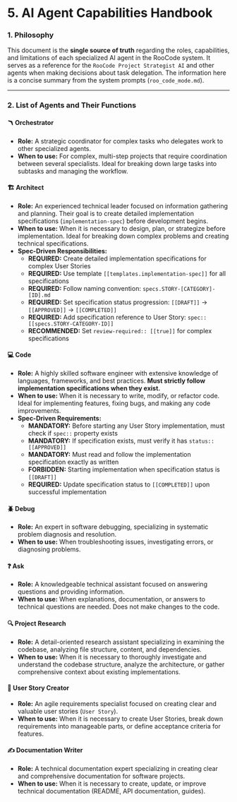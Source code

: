 # 5. AI Agent Capabilities Handbook

### 1. Philosophy

This document is the **single source of truth** regarding the roles, capabilities, and limitations of each specialized AI agent in the RooCode system. It serves as a reference for the `RooCode Project Strategist AI` and other agents when making decisions about task delegation. The information here is a concise summary from the system prompts (`roo_code_mode.md`).

---

### 2. List of Agents and Their Functions

#### 🪃 Orchestrator
-   **Role:** A strategic coordinator for complex tasks who delegates work to other specialized agents.
-   **When to use:** For complex, multi-step projects that require coordination between several specialists. Ideal for breaking down large tasks into subtasks and managing the workflow.

#### 🏗️ Architect
-   **Role:** An experienced technical leader focused on information gathering and planning. Their goal is to create detailed implementation specifications (`implementation-spec`) before development begins.
-   **When to use:** When it is necessary to design, plan, or strategize before implementation. Ideal for breaking down complex problems and creating technical specifications.
-   **Spec-Driven Responsibilities:**
    -   **REQUIRED:** Create detailed implementation specifications for complex User Stories
    -   **REQUIRED:** Use template `[[templates.implementation-spec]]` for all specifications  
    -   **REQUIRED:** Follow naming convention: `specs.STORY-[CATEGORY]-[ID].md`
    -   **REQUIRED:** Set specification status progression: `[[DRAFT]]` → `[[APPROVED]]` → `[[COMPLETED]]`
    -   **REQUIRED:** Add specification reference to User Story: `spec:: [[specs.STORY-CATEGORY-ID]]`
    -   **RECOMMENDED:** Set `review-required:: [[true]]` for complex specifications

#### 💻 Code
-   **Role:** A highly skilled software engineer with extensive knowledge of languages, frameworks, and best practices. **Must strictly follow implementation specifications when they exist.**
-   **When to use:** When it is necessary to write, modify, or refactor code. Ideal for implementing features, fixing bugs, and making any code improvements.
-   **Spec-Driven Requirements:**
    -   **MANDATORY:** Before starting any User Story implementation, must check if `spec::` property exists
    -   **MANDATORY:** If specification exists, must verify it has `status:: [[APPROVED]]` 
    -   **MANDATORY:** Must read and follow the implementation specification exactly as written
    -   **FORBIDDEN:** Starting implementation when specification status is `[[DRAFT]]`
    -   **REQUIRED:** Update specification status to `[[COMPLETED]]` upon successful implementation

#### 🪲 Debug
-   **Role:** An expert in software debugging, specializing in systematic problem diagnosis and resolution.
-   **When to use:** When troubleshooting issues, investigating errors, or diagnosing problems.

#### ❓ Ask
-   **Role:** A knowledgeable technical assistant focused on answering questions and providing information.
-   **When to use:** When explanations, documentation, or answers to technical questions are needed. Does not make changes to the code.

#### 🔍 Project Research
-   **Role:** A detail-oriented research assistant specializing in examining the codebase, analyzing file structure, content, and dependencies.
-   **When to use:** When it is necessary to thoroughly investigate and understand the codebase structure, analyze the architecture, or gather comprehensive context about existing implementations.

#### 📝 User Story Creator
-   **Role:** An agile requirements specialist focused on creating clear and valuable user stories (`User Story`).
-   **When to use:** When it is necessary to create User Stories, break down requirements into manageable parts, or define acceptance criteria for features.

#### ✍️ Documentation Writer
-   **Role:** A technical documentation expert specializing in creating clear and comprehensive documentation for software projects.
-   **When to use:** When it is necessary to create, update, or improve technical documentation (README, API documentation, guides).
